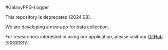 
#GalaxyPPG-Logger

This repository is deprecated (2024.08).

We are developing a new app for data collection.

For researchers interested in using our application, please visit our [GitHub repository](https://github.com/Kaist-ICLab/android-tracker).
